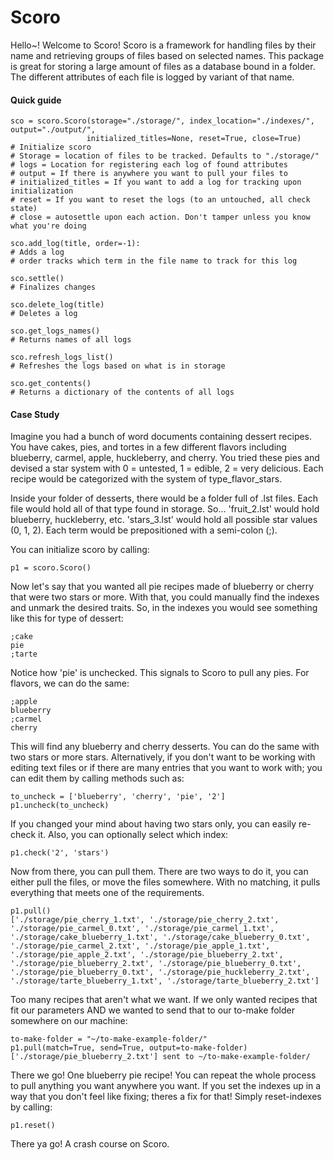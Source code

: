 # Scoro

Hello~! Welcome to Scoro! Scoro is a framework for handling files by their name and retrieving groups of files based on selected names.
This package is great for storing a large amount of files as a database bound in a folder. 
The different attributes of each file is logged by variant of that name.

#### Quick guide
```
sco = scoro.Scoro(storage="./storage/", index_location="./indexes/", output="./output/",
                 initialized_titles=None, reset=True, close=True)  
# Initialize scoro
# Storage = location of files to be tracked. Defaults to "./storage/"
# logs = Location for registering each log of found attributes
# output = If there is anywhere you want to pull your files to
# initialized_titles = If you want to add a log for tracking upon initialization
# reset = If you want to reset the logs (to an untouched, all check state)
# close = autosettle upon each action. Don't tamper unless you know what you're doing

sco.add_log(title, order=-1):
# Adds a log
# order tracks which term in the file name to track for this log

sco.settle()
# Finalizes changes

sco.delete_log(title)
# Deletes a log

sco.get_logs_names()
# Returns names of all logs

sco.refresh_logs_list()
# Refreshes the logs based on what is in storage

sco.get_contents()
# Returns a dictionary of the contents of all logs
```


#### Case Study
Imagine you had a bunch of word documents containing dessert recipes.
You have cakes, pies, and tortes in a few different flavors including blueberry, carmel, apple, huckleberry, and cherry.
You tried these pies and devised a star system with 0 = untested, 1 = edible, 2 = very delicious.
Each recipe would be categorized with the system of type_flavor_stars.

Inside your folder of desserts, there would be a folder full of .lst files.
Each file would hold all of that type found in storage.
So... 'fruit_2.lst' would hold blueberry, huckleberry, etc.
'stars_3.lst' would hold all possible star values (0, 1, 2).
Each term would be prepositioned with a semi-colon (;).

You can initialize scoro by calling:
```
p1 = scoro.Scoro()
```

Now let's say that you wanted all pie recipes made of blueberry or cherry that were two stars or more.
With that, you could manually find the indexes and unmark the desired traits.
So, in the indexes you would see something like this for type of dessert:
```
;cake
pie
;tarte
```
Notice how 'pie' is unchecked. 
This signals to Scoro to pull any pies.
For flavors, we can do the same:
```
;apple
blueberry
;carmel
cherry
```
This will find any blueberry and cherry desserts.
You can do the same with two stars or more stars.
Alternatively, if you don't want to be working with editing text files or if there are many entries that you want to work with;
you can edit them by calling methods such as:
```
to_uncheck = ['blueberry', 'cherry', 'pie', '2']
p1.uncheck(to_uncheck)
```

If you changed your mind about having two stars only, you can easily re-check it.
Also, you can optionally select which index:
```
p1.check('2', 'stars')
```

Now from there, you can pull them. 
There are two ways to do it, 
you can either pull the files, or move the files somewhere.
With no matching, it pulls everything that meets one of the requirements.
```
p1.pull()
['./storage/pie_cherry_1.txt', './storage/pie_cherry_2.txt', './storage/pie_carmel_0.txt', './storage/pie_carmel_1.txt', './storage/cake_blueberry_1.txt', './storage/cake_blueberry_0.txt', './storage/pie_carmel_2.txt', './storage/pie_apple_1.txt', './storage/pie_apple_2.txt', './storage/pie_blueberry_2.txt', './storage/pie_blueberry_2.txt', './storage/pie_blueberry_0.txt', './storage/pie_blueberry_0.txt', './storage/pie_huckleberry_2.txt', './storage/tarte_blueberry_1.txt', './storage/tarte_blueberry_2.txt']
```

Too many recipes that aren't what we want. 
If we only wanted recipes that fit our parameters
AND we wanted to send that to our to-make folder somewhere on our machine:
```
to-make-folder = "~/to-make-example-folder/"
p1.pull(match=True, send=True, output=to-make-folder)
['./storage/pie_blueberry_2.txt'] sent to ~/to-make-example-folder/
```
There we go! One blueberry pie recipe!
You can repeat the whole process to pull anything you want anywhere you want.
If you set the indexes up in a way that you don't feel like fixing;
theres a fix for that!
Simply reset-indexes by calling:
```
p1.reset()
```
There ya go! A crash course on Scoro.
